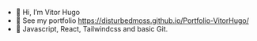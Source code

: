 - 👋 Hi, I’m Vitor Hugo
- 👀 See my portfolio https://disturbedmoss.github.io/Portfolio-VitorHugo/
- 👀 Javascript, React, Tailwindcss and basic Git.


<!---
DisturbedMoss/DisturbedMoss is a ✨ special ✨ repository because its `README.md` (this file) appears on your GitHub profile.
You can click the Preview link to take a look at your changes.
--->
